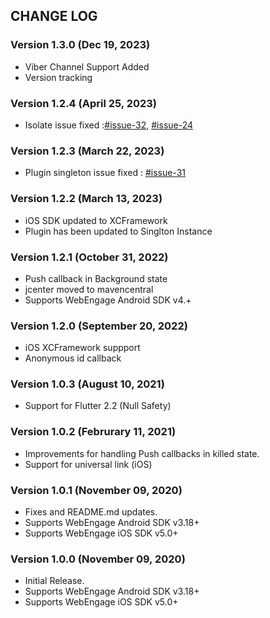 ## CHANGE LOG

### Version 1.3.0 (Dec 19, 2023)
* Viber Channel Support Added 
* Version tracking 

### Version 1.2.4 (April 25, 2023)
* Isolate issue fixed :[#issue-32](https://github.com/WebEngage/webengage-flutter/issues/32), [#issue-24](https://github.com/WebEngage/webengage-flutter/issues/24)

### Version 1.2.3 (March 22, 2023)
* Plugin singleton issue fixed : [#issue-31](https://github.com/WebEngage/webengage-flutter/issues/31)

### Version 1.2.2 (March 13, 2023)
* iOS SDK updated to XCFramework 
* Plugin has been updated to Singlton Instance

### Version 1.2.1 (October 31, 2022)
* Push callback in Background state
* jcenter moved to mavencentral
* Supports WebEngage Android SDK v4.+

### Version 1.2.0 (September 20, 2022)
* iOS XCFramework suppport
* Anonymous id callback

### Version 1.0.3 (August 10, 2021)
* Support for Flutter 2.2 (Null Safety)

### Version 1.0.2 (Februrary 11, 2021)
* Improvements for handling Push callbacks in killed state.
* Support for universal link (iOS)

### Version 1.0.1 (November 09, 2020)
* Fixes and README.md updates.
* Supports WebEngage Android SDK v3.18+
* Supports WebEngage iOS SDK v5.0+

### Version 1.0.0 (November 09, 2020)
* Initial Release.
* Supports WebEngage Android SDK v3.18+
* Supports WebEngage iOS SDK v5.0+
